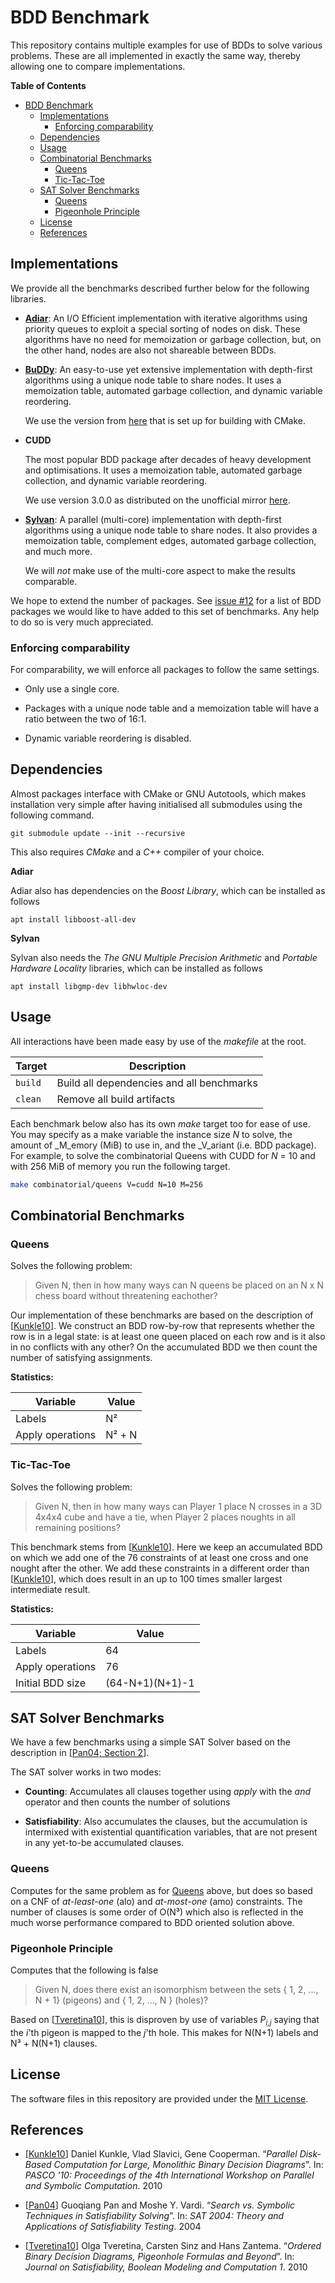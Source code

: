 # BDD Benchmark
This repository contains multiple examples for use of BDDs to solve various
problems. These are all implemented in exactly the same way, thereby allowing
one to compare implementations.

<!-- markdown-toc start - Don't edit this section. Run M-x markdown-toc-refresh-toc -->
**Table of Contents**

- [BDD Benchmark](#bdd-benchmark)
    - [Implementations](#implementations)
        - [Enforcing comparability](#enforcing-comparability)
    - [Dependencies](#dependencies)
    - [Usage](#usage)
    - [Combinatorial Benchmarks](#combinatorial-benchmarks)
        - [Queens](#queens)
        - [Tic-Tac-Toe](#tic-tac-toe)
     - [SAT Solver Benchmarks](#sat-solver-benchmarks)
        - [Queens](#queens-1)
        - [Pigeonhole Principle](#pigeonhole-principle)
    - [License](#license)
    - [References](#references)

<!-- markdown-toc end -->

## Implementations
We provide all the benchmarks described further below for the following
libraries.


- [**Adiar**](https://github.com/ssoelvsten/adiar):
  An I/O Efficient implementation with iterative algorithms using priority
  queues to exploit a special sorting of nodes on disk. These algorithms have no
  need for memoization or garbage collection, but, on the other hand, nodes are
  also not shareable between BDDs.


- [**BuDDy**](http://vlsicad.eecs.umich.edu/BK/Slots/cache/www.itu.dk/research/buddy/):
  An easy-to-use yet extensive implementation with depth-first algorithms using
  a unique node table to share nodes. It uses a memoization table, automated
  garbage collection, and dynamic variable reordering.

  We use the version from [here](https://github.com/jgcoded/BuDDy) that is set
  up for building with CMake.


- **CUDD**

  The most popular BDD package after decades of heavy development and
  optimisations. It uses a memoization table, automated garbage collection, and
  dynamic variable reordering.

  We use version 3.0.0 as distributed on the unofficial mirror
  [here](https://github.com/ivmai/cudd).


- [**Sylvan**](https://github.com/trolando/sylvan):
  A parallel (multi-core) implementation with depth-first algorithms using a
  unique node table to share nodes. It also provides a memoization table,
  complement edges, automated garbage collection, and much more.
  
  We will _not_ make use of the multi-core aspect to make the results
  comparable.

We hope to extend the number of packages. See
[issue #12](https://github.com/SSoelvsten/bdd-benchmark/issues/12) for a list
of BDD packages we would like to have added to this set of benchmarks. Any
help to do so is very much appreciated.

### Enforcing comparability
For comparability, we will enforce all packages to follow the same settings.

- Only use a single core.

- Packages with a unique node table and a memoization table will have a ratio
  between the two of 16:1.

- Dynamic variable reordering is disabled.


## Dependencies
Almost packages interface with CMake or GNU Autotools, which makes installation
very simple after having initialised all submodules using the following command.

```
git submodule update --init --recursive
```

This also requires _CMake_ and a _C++_ compiler of your choice.

**Adiar**

Adiar also has dependencies on the _Boost Library_, which can be installed as follows
```
apt install libboost-all-dev
```

**Sylvan**

Sylvan also needs the _The GNU Multiple Precision Arithmetic_ and _Portable
Hardware Locality_ libraries, which can be installed as follows
```
apt install libgmp-dev libhwloc-dev
```


## Usage

All interactions have been made easy by use of the _makefile_ at the root.

| Target  | Description                               |
|---------|-------------------------------------------|
| `build` | Build all dependencies and all benchmarks |
| `clean` | Remove all build artifacts                |

Each benchmark below also has its own _make_ target too for ease of use. You may
specify as a make variable the instance size _N_ to solve, the amount of
_M_emory (MiB) to use in, and the _V_ariant (i.e. BDD package). For example, to
solve the combinatorial Queens with CUDD for _N_ = 10 and with 256 MiB of memory
you run the following target.

```bash
make combinatorial/queens V=cudd N=10 M=256
```


## Combinatorial Benchmarks

### Queens
Solves the following problem:

> Given N, then in how many ways can N queens be placed on an N x N chess board
> without threatening eachother?

Our implementation of these benchmarks are based on the description of
[[Kunkle10](#references)]. We construct an BDD row-by-row that represents
whether the row is in a legal state: is at least one queen placed on each row
and is it also in no conflicts with any other? On the accumulated BDD we then
count the number of satisfying assignments.

**Statistics:**

| Variable         | Value  |
|------------------|--------|
| Labels           | N²     |
| Apply operations | N² + N |


### Tic-Tac-Toe
Solves the following problem:

> Given N, then in how many ways can Player 1 place N crosses in a 3D 4x4x4 cube
> and have a tie, when Player 2 places noughts in all remaining positions?

This benchmark stems from [[Kunkle10](#references)]. Here we keep an accumulated
BDD on which we add one of the 76 constraints of at least one cross and one
nought after the other. We add these constraints in a different order than
[[Kunkle10](#references)], which does result in an up to 100 times smaller largest
intermediate result.

**Statistics:**

| Variable          |           Value |
|-------------------|-----------------|
| Labels            |              64 |
| Apply operations  |              76 |
| Initial BDD size  | (64-N+1)(N+1)-1 |


## SAT Solver Benchmarks
We have a few benchmarks using a simple SAT Solver based on the description in
[[Pan04; Section 2](#references)]. 

The SAT solver works in two modes:

- **Counting**:
  Accumulates all clauses together using _apply_ with the _and_ operator and
  then counts the number of solutions

- **Satisfiability**:
  Also accumulates the clauses, but the accumulation is intermixed with
  existential quantification variables, that are not present in any yet-to-be
  accumulated clauses.


### Queens
Computes for the same problem as for [Queens](#queens) above, but does so
based on a CNF of _at-least-one_ (alo) and _at-most-one_ (amo) constraints.
The number of clauses is some order of O(N³) which also is reflected in the
much worse performance compared to BDD oriented solution above.


### Pigeonhole Principle
Computes that the following is false

> Given N, does there exist an isomorphism between the sets { 1, 2, ..., N + 1}
> (pigeons) and { 1, 2, ..., N } (holes)?

Based on [[Tveretina10](#references)], this is disproven by use of variables
_P<sub>i,j</sub>_ saying that the _i_'th pigeon is mapped to the _j_'th hole.
This makes for N(N+1) labels and N³ + N(N+1) clauses.


## License
The software files in this repository are provided under the
[MIT License](/LICENSE.md).


## References

- [[Kunkle10](https://dl.acm.org/doi/abs/10.1145/1837210.1837222)] Daniel
  Kunkle, Vlad Slavici, Gene Cooperman. “_Parallel Disk-Based Computation for
  Large, Monolithic Binary Decision Diagrams_”. In: _PASCO '10: Proceedings of
  the 4th International Workshop on Parallel and Symbolic Computation_. 2010

- [[Pan04](https://link.springer.com/chapter/10.1007/11527695_19)] Guoqiang
  Pan and Moshe Y. Vardi. “_Search vs. Symbolic Techniques in Satisfiability
  Solving_”. In: _SAT 2004: Theory and Applications of Satisfiability Testing_.
  2004

- [[Tveretina10](https://dl.acm.org/doi/abs/10.1145/1837210.1837222)] Olga
  Tveretina, Carsten Sinz and Hans Zantema. “_Ordered Binary Decision Diagrams,
  Pigeonhole Formulas and Beyond_”. In: _Journal on Satisfiability, Boolean
  Modeling and Computation 1_. 2010
